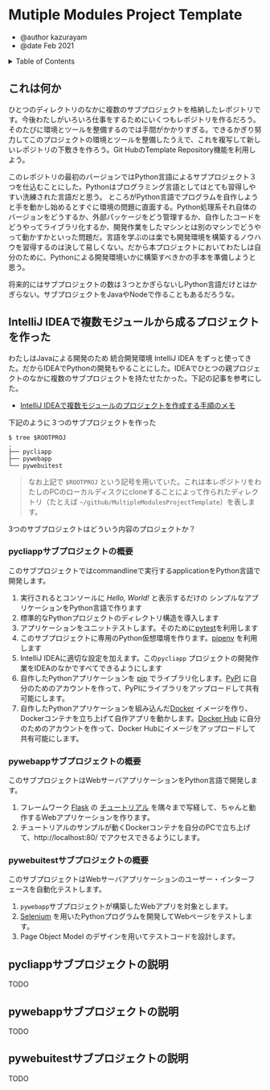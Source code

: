 # Mutiple Modules Project Template

- @author kazurayam
- @date Feb 2021

<!-- START doctoc generated TOC please keep comment here to allow auto update -->
<!-- DON'T EDIT THIS SECTION, INSTEAD RE-RUN doctoc TO UPDATE -->
<details>
<summary>Table of Contents</summary>

- [これは何か](#%E3%81%93%E3%82%8C%E3%81%AF%E4%BD%95%E3%81%8B)
- [IntelliJ IDEAで複数モジュールから成るプロジェクトを作った](#intellij-idea%E3%81%A7%E8%A4%87%E6%95%B0%E3%83%A2%E3%82%B8%E3%83%A5%E3%83%BC%E3%83%AB%E3%81%8B%E3%82%89%E6%88%90%E3%82%8B%E3%83%97%E3%83%AD%E3%82%B8%E3%82%A7%E3%82%AF%E3%83%88%E3%82%92%E4%BD%9C%E3%81%A3%E3%81%9F)
  - [pycliappサブプロジェクトの概要](#pycliapp%E3%82%B5%E3%83%96%E3%83%97%E3%83%AD%E3%82%B8%E3%82%A7%E3%82%AF%E3%83%88%E3%81%AE%E6%A6%82%E8%A6%81)
  - [pywebappサブプロジェクトの概要](#pywebapp%E3%82%B5%E3%83%96%E3%83%97%E3%83%AD%E3%82%B8%E3%82%A7%E3%82%AF%E3%83%88%E3%81%AE%E6%A6%82%E8%A6%81)
  - [pywebuitestサブプロジェクトの概要](#pywebuitest%E3%82%B5%E3%83%96%E3%83%97%E3%83%AD%E3%82%B8%E3%82%A7%E3%82%AF%E3%83%88%E3%81%AE%E6%A6%82%E8%A6%81)
- [pycliappサブプロジェクトの説明](#pycliapp%E3%82%B5%E3%83%96%E3%83%97%E3%83%AD%E3%82%B8%E3%82%A7%E3%82%AF%E3%83%88%E3%81%AE%E8%AA%AC%E6%98%8E)
- [pywebappサブプロジェクトの説明](#pywebapp%E3%82%B5%E3%83%96%E3%83%97%E3%83%AD%E3%82%B8%E3%82%A7%E3%82%AF%E3%83%88%E3%81%AE%E8%AA%AC%E6%98%8E)
- [pywebuitestサブプロジェクトの説明](#pywebuitest%E3%82%B5%E3%83%96%E3%83%97%E3%83%AD%E3%82%B8%E3%82%A7%E3%82%AF%E3%83%88%E3%81%AE%E8%AA%AC%E6%98%8E)

</details>
<!-- END doctoc generated TOC please keep comment here to allow auto update -->

## これは何か

ひとつのディレクトリのなかに複数のサブプロジェクトを格納したレポジトリです。今後わたしがいろいろ仕事をするためにいくつもレポジトリを作るだろう。そのたびに環境とツールを整備するのでは手間がかかりすぎる。できるかぎり努力してこのプロジェクトの環境とツールを整備したうえで、これを複写して新しいレポジトリの下敷きを作ろう。Git HubのTemplate Repository機能を利用しよう。

このレポジトリの最初のバージョンではPython言語によるサブプロジェクト３つを仕込むことにした。Pythonはプログラミング言語としてはとても習得しやすい洗練された言語だと思う。 ところがPython言語でプログラムを自作しようと手を動かし始めるとすぐに環境の問題に直面する。Python処理系それ自体のバージョンをどうするか、外部パッケージをどう管理するか、自作したコードをどうやってライブラリ化するか、開発作業をしたマシンとは別のマシンでどうやって動かすかといった問題だ。言語を学ぶのは楽でも開発環境を構築するノウハウを習得するのは決して易しくない。だから本プロジェクトにおいてわたしは自分のために、Pythonによる開発環境いかに構築すべきかの手本を準備しようと思う。

将来的にはサブプロジェクトの数は３つとかぎらないしPython言語だけとはかぎらない。サブプロジェクトをJavaやNodeで作ることもあるだろうな。

## IntelliJ IDEAで複数モジュールから成るプロジェクトを作った

わたしはJavaによる開発のため 統合開発環境 IntelliJ IDEA をずっと使ってきた。だからIDEAでPythonの開発もやることにした。IDEAでひとつの親プロジェクトのなかに複数のサブプロジェクトを持たせたかった。下記の記事を参考にした。

- [IntelliJ IDEAで複数モジュールのプロジェクトを作成する手順のメモ](https://qiita.com/rubytomato@github/items/e534e4f1187801b7e159)

下記のように３つのサブプロジェクトを作った

```
$ tree $ROOTPROJ
.
├── pycliapp
├── pywebapp
└── pywebuitest
```

>なお上記で `$ROOTPROJ` という記号を用いていた。これは本レポジトリをわたしのPCのローカルディスクにcloneすることによって作られたディレクトリ（たとえば `~/github/MultipleModulesProjectTemplate`）を表します。

3つのサブプロジェクトはどういう内容のプロジェクトか？

### pycliappサブプロジェクトの概要

このサブプロジェクトではcommandlineで実行するapplicationをPython言語で開発します。

1. 実行されるとコンソールに *Hello, World!* と表示するだけの
   シンプルなアプリケーションをPython言語で作ります
1. 標準的なPythonプロジェクトのディレクトリ構造を導入します
1. アプリケーションをユニットテストします。そのために[pytest](https://docs.pytest.org/en/stable/)を利用します
1. このサブプロジェクトに専用のPython仮想環境を作ります。[pipenv](https://pypi.org/project/pipenv/) を利用します
1. IntelliJ IDEAに適切な設定を加えます。この`pycliapp` プロジェクトの開発作業をIDEAのなかですべてできるようにします
1. 自作したPythonアプリケーションを [pip](https://pypi.org/project/pip/) でライブラリ化します。[PyPI](https://test.pypi.org/) に自分のためのアカウントを作って、PyPIにライブラリをアップロードして共有可能にします。
1. 自作したPythonアプリケーションを組み込んだ[Docker](https://www.docker.com/) イメージを作り、Dockerコンテナを立ち上げて自作アプリを動かします。[Docker Hub](https://hub.docker.com/) に自分のためのアカウントを作って、Docker Hubにイメージをアップロードして共有可能にします。


### pywebappサブプロジェクトの概要

このサブプロジェクトはWebサーバアプリケーションをPython言語で開発します。

1. フレームワーク [Flask](https://palletsprojects.com/p/flask/) の [チュートリアル](https://flask.palletsprojects.com/en/1.1.x/tutorial/) を隅々まで写経して、ちゃんと動作するWebアプリケーションを作ります。
1. チュートリアルのサンプルが動くDockerコンテナを自分のPCで立ち上げて、http://localhost:80/ でアクセスできるようにします。


### pywebuitestサブプロジェクトの概要

このサブプロジェクトはWebサーバアプリケーションのユーザー・インターフェースを自動化テストします。

1. `pywebapp`サブプロジェクトが構築したWebアプリを対象とします。
1. [Selenium](https://selenium-python.readthedocs.io/) を用いたPythonプログラムを開発してWebページをテストします。
1. Page Object Model のデザインを用いてテストコードを設計します。





## pycliappサブプロジェクトの説明

TODO

## pywebappサブプロジェクトの説明

TODO

## pywebuitestサブプロジェクトの説明


TODO